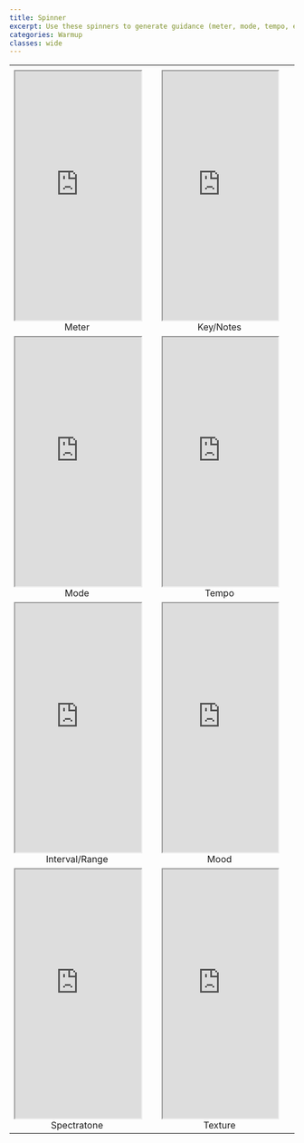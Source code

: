 ```yaml
---
title: Spinner
excerpt: Use these spinners to generate guidance (meter, mode, tempo, etc.) for a compositional warmup
categories: Warmup
classes: wide
---
```

<table>
 <tr>
  <td width=380 height=0></td>
  <td width=16></td>
  <td width=380></td>
  <td width=16></td>
</tr>
<tr>
  <td height=440 align=center valign=top><iframe src="https://wheelofnames.com/vgm-8df" width="100%" height="440"></iframe>Meter</td>
  <td></td>
  <td align=center valign=top><iframe src="https://wheelofnames.com/sz8-7ke" width="100%" height="440"></iframe>Key/Notes</td>
  <td></td>
</tr>
<tr>
  <td height=440 align=center valign=top><iframe src="https://wheelofnames.com/pvm-5v7" width="100%" height="440"></iframe>Mode</td>
  <td></td>
  <td align=center valign=top><iframe src="https://wheelofnames.com/ff3-3sf" width="100%" height="440"></iframe>Tempo</td>
  <td></td>
 </tr>
 <tr>
  <td height=440 align=center valign=top><iframe src="https://wheelofnames.com/2ud-zvc" width="100%" height="440"></iframe>Interval/Range</td>
  <td></td>
  <td align=center valign=top><iframe src="https://wheelofnames.com/8km-sdk" width="100%" height="440"></iframe>Mood</td>
  <td></td>
 </tr>
 <tr>
  <td height=440 align=center valign=top><iframe src="https://wheelofnames.com/tv6-dvt" width="100%" height="440"></iframe>Spectratone</td>
  <td></td>
  <td align=center valign=top><iframe src="https://wheelofnames.com/hf4-a8r" width="100%" height="440"></iframe>Texture</td>
  <td></td>
</table>

